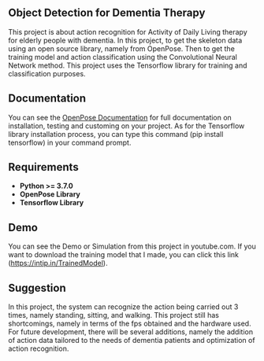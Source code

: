 ## <div>Object Detection for Dementia Therapy</div>

This project is about action recognition for Activity of Daily Living therapy for elderly people with dementia. In this project, to get the skeleton data using an open source library, namely from OpenPose. Then to get the training model and action classification using the Convolutional Neural Network method. This project uses the Tensorflow library for training and classification purposes. 

## <div>Documentation</div>

You can see the [OpenPose Documentation](https://github.com/CMU-Perceptual-Computing-Lab/openpose) for full documentation on installation, testing and customing on your project. As for the Tensorflow library installation process, you can type this command (pip install tensorflow) in your command prompt.

## <div> Requirements</div>

- **Python >= 3.7.0**
- **OpenPose Library**
- **Tensorflow Library**

## <div>Demo</div>

You can see the Demo or Simulation from this project in youtube.com. If you want to download the training model that I made, you can click this link (https://intip.in/TrainedModel).

## <div> Suggestion</div>

In this project, the system can recognize the action being carried out 3 times, namely standing, sitting, and walking. This project still has shortcomings, namely in terms of the fps obtained and the hardware used. For future development, there will be several additions, namely the addition of action data tailored to the needs of dementia patients and optimization of action recognition.